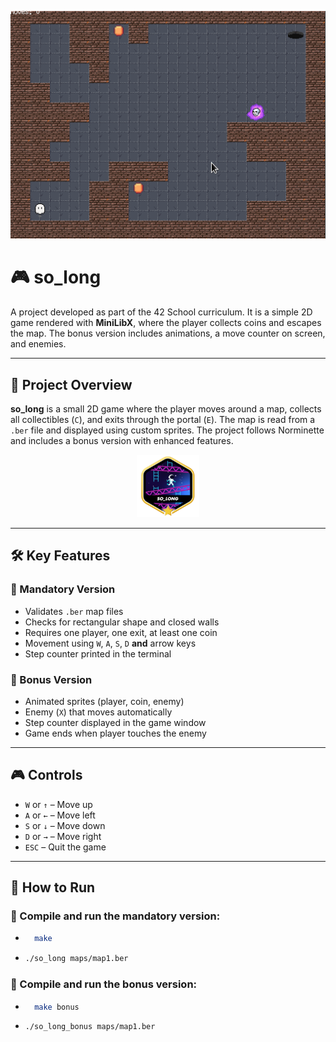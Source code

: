 <p align="center">
  <img src="./sprites/demo.gif" alt="so_long gameplay demo" />
</p>

# 🎮 so_long

A project developed as part of the 42 School curriculum. It is a simple 2D game rendered with **MiniLibX**, where the player collects coins and escapes the map. The bonus version includes animations, a move counter on screen, and enemies.

---

## 🚀 Project Overview

**so_long** is a small 2D game where the player moves around a map, collects all collectibles (`C`), and exits through the portal (`E`). The map is read from a `.ber` file and displayed using custom sprites. The project follows Norminette and includes a bonus version with enhanced features.

<p align="center">
  <img src="https://raw.githubusercontent.com/GinaldoFT/GinaldoFT/main/42Badges/so_longm.png" width="100" alt="so_long badge"/>
</p>

---

## 🛠️ Key Features

### 🔸 Mandatory Version

- Validates `.ber` map files
- Checks for rectangular shape and closed walls
- Requires one player, one exit, at least one coin
- Movement using `W`, `A`, `S`, `D` **and** arrow keys
- Step counter printed in the terminal

### 🔹 Bonus Version

- Animated sprites (player, coin, enemy)
- Enemy (`X`) that moves automatically
- Step counter displayed in the game window
- Game ends when player touches the enemy

---

## 🎮 Controls

- `W` or `↑` – Move up  
- `A` or `←` – Move left  
- `S` or `↓` – Move down  
- `D` or `→` – Move right  
- `ESC` – Quit the game

---

## 🧪 How to Run

### 🔧 Compile and run the mandatory version:

- ```bash
    make
- ```bash
  ./so_long maps/map1.ber
### 🔧 Compile and run the bonus version:

- ```bash
    make bonus
- ```bash
  ./so_long_bonus maps/map1.ber
